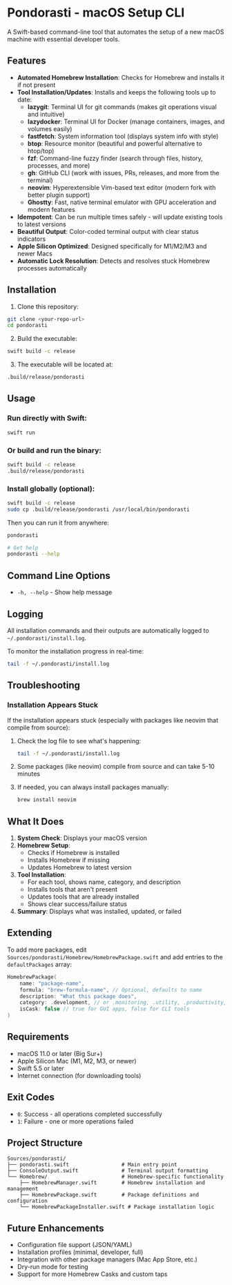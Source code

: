 # Pondorasti - macOS Setup CLI

A Swift-based command-line tool that automates the setup of a new macOS machine with essential developer tools.

## Features

- **Automated Homebrew Installation**: Checks for Homebrew and installs it if not present
- **Tool Installation/Updates**: Installs and keeps the following tools up to date:
  - **lazygit**: Terminal UI for git commands (makes git operations visual and intuitive)
  - **lazydocker**: Terminal UI for Docker (manage containers, images, and volumes easily)
  - **fastfetch**: System information tool (displays system info with style)
  - **btop**: Resource monitor (beautiful and powerful alternative to htop/top)
  - **fzf**: Command-line fuzzy finder (search through files, history, processes, and more)
  - **gh**: GitHub CLI (work with issues, PRs, releases, and more from the terminal)
  - **neovim**: Hyperextensible Vim-based text editor (modern fork with better plugin support)
  - **Ghostty**: Fast, native terminal emulator with GPU acceleration and modern features
- **Idempotent**: Can be run multiple times safely - will update existing tools to latest versions
- **Beautiful Output**: Color-coded terminal output with clear status indicators
- **Apple Silicon Optimized**: Designed specifically for M1/M2/M3 and newer Macs
- **Automatic Lock Resolution**: Detects and resolves stuck Homebrew processes automatically

## Installation

1. Clone this repository:

```bash
git clone <your-repo-url>
cd pondorasti
```

2. Build the executable:

```bash
swift build -c release
```

3. The executable will be located at:

```bash
.build/release/pondorasti
```

## Usage

### Run directly with Swift:

```bash
swift run
```

### Or build and run the binary:

```bash
swift build -c release
.build/release/pondorasti
```

### Install globally (optional):

```bash
swift build -c release
sudo cp .build/release/pondorasti /usr/local/bin/pondorasti
```

Then you can run it from anywhere:

```bash
pondorasti

# Get help
pondorasti --help
```

## Command Line Options

- `-h, --help` - Show help message

## Logging

All installation commands and their outputs are automatically logged to `~/.pondorasti/install.log`.

To monitor the installation progress in real-time:

```bash
tail -f ~/.pondorasti/install.log
```

## Troubleshooting

### Installation Appears Stuck

If the installation appears stuck (especially with packages like neovim that compile from source):

1. Check the log file to see what's happening:

   ```bash
   tail -f ~/.pondorasti/install.log
   ```

2. Some packages (like neovim) compile from source and can take 5-10 minutes

3. If needed, you can always install packages manually:
   ```bash
   brew install neovim
   ```

## What It Does

1. **System Check**: Displays your macOS version
2. **Homebrew Setup**:
   - Checks if Homebrew is installed
   - Installs Homebrew if missing
   - Updates Homebrew to latest version
3. **Tool Installation**:
   - For each tool, shows name, category, and description
   - Installs tools that aren't present
   - Updates tools that are already installed
   - Shows clear success/failure status
4. **Summary**: Displays what was installed, updated, or failed

## Extending

To add more packages, edit `Sources/pondorasti/Homebrew/HomebrewPackage.swift` and add entries to the `defaultPackages` array:

```swift
HomebrewPackage(
    name: "package-name",
    formula: "brew-formula-name", // Optional, defaults to name
    description: "What this package does",
    category: .development, // or .monitoring, .utility, .productivity, .application
    isCask: false // true for GUI apps, false for CLI tools
)
```

## Requirements

- macOS 11.0 or later (Big Sur+)
- Apple Silicon Mac (M1, M2, M3, or newer)
- Swift 5.5 or later
- Internet connection (for downloading tools)

## Exit Codes

- `0`: Success - all operations completed successfully
- `1`: Failure - one or more operations failed

## Project Structure

```
Sources/pondorasti/
├── pondorasti.swift                 # Main entry point
├── ConsoleOutput.swift              # Terminal output formatting
└── Homebrew/                        # Homebrew-specific functionality
    ├── HomebrewManager.swift        # Homebrew installation and management
    ├── HomebrewPackage.swift        # Package definitions and configuration
    └── HomebrewPackageInstaller.swift # Package installation logic
```

## Future Enhancements

- Configuration file support (JSON/YAML)
- Installation profiles (minimal, developer, full)
- Integration with other package managers (Mac App Store, etc.)
- Dry-run mode for testing
- Support for more Homebrew Casks and custom taps
